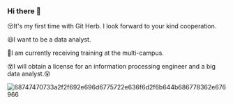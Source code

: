 ### Hi there 👋
😚It's my first time with Git Herb. I look forward to your kind cooperation.

😃I want to be a data analyst.

💪I am currently receiving training at the multi-campus.

😵I will obtain a license for an information processing engineer and a big data analyst.😵

![68747470733a2f2f692e696d6775722e636f6d2f6b644b686778362e676966](https://user-images.githubusercontent.com/100325894/155637454-543f0175-b0db-4216-a00c-009679b37983.gif)

<!--
**Xerad/Xerad** is a ✨ _special_ ✨ repository because its `README.md` (this file) appears on your GitHub profile.

Here are some ideas to get you started:

- 🔭 I’m currently working on ...
- 🌱 I’m currently learning ...
- 👯 I’m looking to collaborate on ...
- 🤔 I’m looking for help with ...
- 💬 Ask me about ...
- 📫 How to reach me: ...
- 😄 Pronouns: ...
- ⚡ Fun fact: ...
-->
